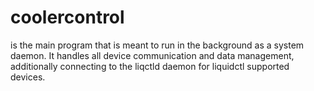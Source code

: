 # coolercontrol

is the main program that is meant to run in the background as a system daemon. It handles all device communication and
data management, additionally connecting to the liqctld daemon for liquidctl supported devices.
